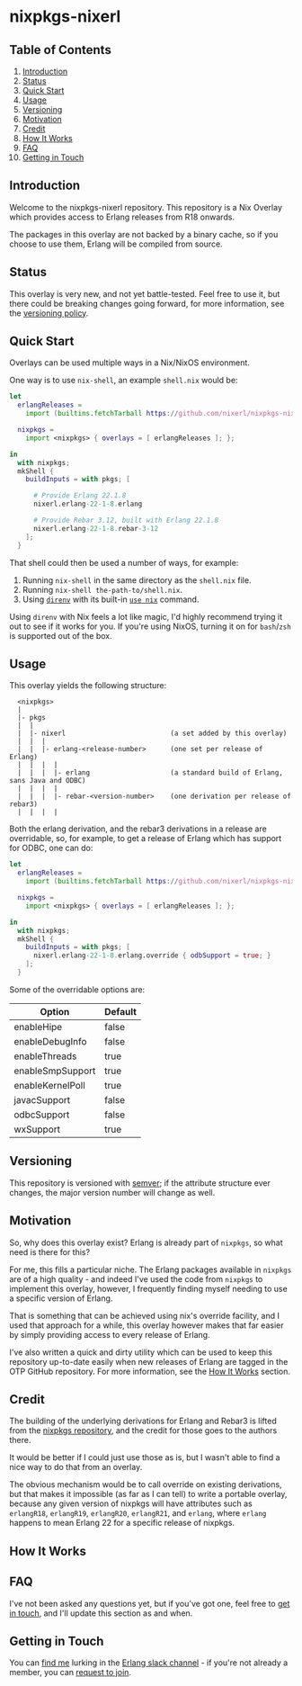# nixpkgs-nixerl

## Table of Contents
1. [Introduction](#introduction)
1. [Status](#status)
1. [Quick Start](#quick-start)
1. [Usage](#usage)
1. [Versioning](#versioning)
1. [Motivation](#motivation)
1. [Credit](#credit)
1. [How It Works](#how-it-works)
1. [FAQ](#faq)
1. [Getting in Touch](#getting-in-touch)

## Introduction

Welcome to the nixpkgs-nixerl repository. This repository is
a Nix Overlay which provides access to Erlang releases from
R18 onwards.

The packages in this overlay are not backed by a binary cache,
so if you choose to use them, Erlang will be compiled from source.

## Status

This overlay is very new, and not yet battle-tested. Feel
free to use it, but there could be breaking changes going forward,
for more information, see the [versioning policy](#versioning).

## Quick Start

Overlays can be used multiple ways in a Nix/NixOS environment.

One way is to use `nix-shell`, an example `shell.nix` would be:

```nix
let
  erlangReleases =
    import (builtins.fetchTarball https://github.com/nixerl/nixpkgs-nixerl/archive/v1.0.0-devel.tar.gz);

  nixpkgs =
    import <nixpkgs> { overlays = [ erlangReleases ]; };

in
  with nixpkgs;
  mkShell {
    buildInputs = with pkgs; [

      # Provide Erlang 22.1.8
      nixerl.erlang-22-1-8.erlang

      # Provide Rebar 3.12, built with Erlang 22.1.8
      nixerl.erlang-22-1-8.rebar-3-12
    ];
  }
```

That shell could then be used a number of ways, for example:
1. Running `nix-shell` in the same directory as the `shell.nix` file.
2. Running `nix-shell the-path-to/shell.nix`.
3. Using [`direnv`][direnv] with its built-in [`use nix`][direnv-use-nix] command.

Using `direnv` with Nix feels a lot like magic, I'd highly recommend
trying it out to see if it works for you. If you're using NixOS, turning
it on for `bash`/`zsh` is supported out of the box.

## Usage

This overlay yields the following structure:

```
  <nixpkgs>
  |
  |- pkgs
  |  |
  |  |- nixerl                          (a set added by this overlay)
  |  |  |
  |  |  |- erlang-<release-number>      (one set per release of Erlang)
  |  |  |  |
  |  |  |  |- erlang                    (a standard build of Erlang, sans Java and ODBC)
  |  |  |  |
  |  |  |  |- rebar-<version-number>    (one derivation per release of rebar3)
  |  |  |  |
```

Both the erlang derivation, and the rebar3 derivations in a release are overridable, so,
for example, to get a release of Erlang which has support for ODBC, one can do:

```nix
let
  erlangReleases =
    import (builtins.fetchTarball https://github.com/nixerl/nixpkgs-nixerl/archive/v1.0.0-devel.tar.gz);

  nixpkgs =
    import <nixpkgs> { overlays = [ erlangReleases ]; };

in
  with nixpkgs;
  mkShell {
    buildInputs = with pkgs; [
      nixerl.erlang-22-1-8.erlang.override { odbSupport = true; }
    ];
  }
```

Some of the overridable options are:


| Option               | Default |
| ---------------------|---------|
| enableHipe           | false   |
| enableDebugInfo      | false   |
| enableThreads        | true    |
| enableSmpSupport     | true    |
| enableKernelPoll     | true    |
| javacSupport         | false   |
| odbcSupport          | false   |
| wxSupport            | true    |


## Versioning
This repository is versioned with [semver][semver]; if the attribute structure ever
changes, the major version number will change as well.


## Motivation

So, why does this overlay exist? Erlang is already part of `nixpkgs`, so
what need is there for this?

For me, this fills a particular niche. The Erlang packages available in
`nixpkgs` are of a high quality - and indeed I've used the code from
`nixpkgs` to implement this overlay, however, I frequently finding myself
needing to use a specific version of Erlang.

That is something that can be achieved using nix's override facility,
and I used that approach for a while, this overlay however makes that
far easier by simply providing access to every release of Erlang.

I've also written a quick and dirty utility which can be used to keep
this repository up-to-date easily when new releases of Erlang are
tagged in the OTP GitHub repository. For more information, see
the [How It Works](#how-it-works) section.

## Credit
The building of the underlying derivations for Erlang and Rebar3 is lifted
from the [nixpkgs repository][nixpkgs-gh], and the credit for those goes to the authors
there.

It would be better if I could just use those as is, but I wasn't able to find
a nice way to do that from an overlay.

The obvious mechanism would be to call override on existing derivations,
but that makes it impossible (as far as I can tell) to write a portable overlay,
because any given version of nixpkgs will have attributes such
as `erlangR18`, `erlangR19`, `erlangR20`, `erlangR21`, and `erlang`,
where `erlang` happens to mean Erlang 22 for a specific release of
nixpkgs.

## How It Works

## FAQ

I've not been asked any questions yet, but if you've got one, feel
free to [get in touch](#getting-in-touch), and I'll update this section as and when.

## Getting in Touch

You can [find me][erlang-slack-channel-profile] lurking in the [Erlang slack channel][erlang-slack-channel] -
if you're not already a member, you can [request to join][erlang-slack-channel-join].




[erlang-slack-channel]: https://erlanger.slack.com/
[erlang-slack-channel-join]: https://bit.ly/ErlangSlack
[erlang-slack-channel-profile]: https://erlanger.slack.com/team/U0ZGJ4H8U
[direnv]: https://direnv.net/
[direnv-use-nix]: https://direnv.net/man/direnv-stdlib.1.html#codeuse-nix-code
[semver]: https://semver.org/
[nixpkgs-gh]: https://github.com/NixOS/nixpkgs


